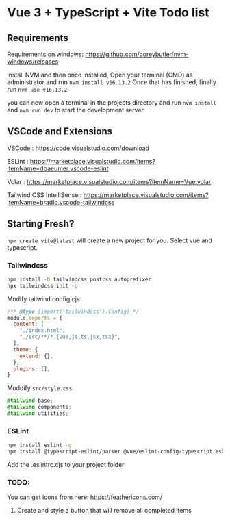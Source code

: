 # Vue 3 + TypeScript + Vite Todo list

## Requirements

Requirements on windows: https://github.com/coreybutler/nvm-windows/releases

install NVM and then once installed, Open your terminal (CMD) as administrator and run `nvm install v16.13.2`
Once that has finished, finally run `nvm use v16.13.2`

you can now open a terminal in the projects directory and run `nvm install` and `nvm run dev` to start the development server

## VSCode and Extensions

VSCode : https://code.visualstudio.com/download

ESLint : https://marketplace.visualstudio.com/items?itemName=dbaeumer.vscode-eslint

Volar : https://marketplace.visualstudio.com/items?itemName=Vue.volar

Tailwind CSS IntelliSense : https://marketplace.visualstudio.com/items?itemName=bradlc.vscode-tailwindcss

## Starting Fresh?

`npm create vite@latest` will create a new project for you.
Select vue and typescript.

### Tailwindcss

```bash
npm install -D tailwindcss postcss autoprefixer
npx tailwindcss init -p
```
Modify tailwind.config.cjs

```javascript
/** @type {import('tailwindcss').Config} */
module.exports = {
  content: [
    "./index.html",
    "./src/**/*.{vue,js,ts,jsx,tsx}",
  ],
  theme: {
    extend: {},
  },
  plugins: [],
}
```

Moddify `src/style.css`
```css
@tailwind base;
@tailwind components;
@tailwind utilities;
```

### ESLint

```bash
npm install eslint -g
npm install @typescript-eslint/parser @vue/eslint-config-typescript eslint eslint-config-airbnb-base eslint-plugin-import eslint-plugin-vue --save-dev
```

Add the .eslintrc.cjs to your project folder 



### TODO:

You can get icons from here:
https://feathericons.com/

1. Create and style a button that will remove all completed items
